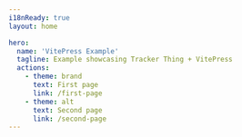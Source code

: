 ```yaml
---
i18nReady: true
layout: home

hero:
  name: 'VitePress Example'
  tagline: Example showcasing Tracker Thing + VitePress
  actions:
    - theme: brand
      text: First page
      link: /first-page
    - theme: alt
      text: Second page
      link: /second-page
---
```

